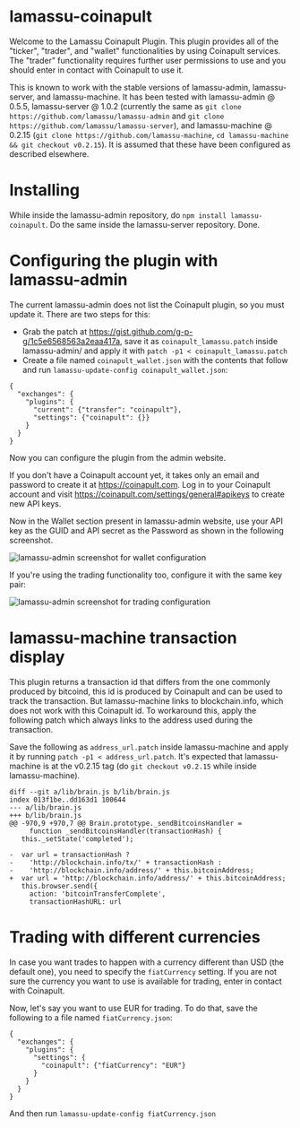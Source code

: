 lamassu-coinapult
=================

Welcome to the Lamassu Coinapult Plugin. This plugin provides all of the "ticker", "trader", and "wallet" functionalities by using Coinapult services. The "trader" functionality requires further user permissions to use and you should enter in contact with Coinapult to use it.

This is known to work with the stable versions of lamassu-admin, lamassu-server, and lamassu-machine. It has been tested with lamassu-admin @ 0.5.5, lamassu-server @ 1.0.2 (currently the same as `git clone https://github.com/lamassu/lamassu-admin` and `git clone https://github.com/lamassu/lamassu-server`), and lamassu-machine @ 0.2.15 (`git clone https://github.com/lamassu-machine`, `cd lamassu-machine && git checkout v0.2.15`). It is assumed that these have been configured as described elsewhere.


Installing
==========

While inside the lamassu-admin repository, do `npm install lamassu-coinapult`. Do the same inside the lamassu-server repository. Done.


Configuring the plugin with lamassu-admin
=========================================

The current lamassu-admin does not list the Coinapult plugin, so you must update it. There are two steps for this:

 * Grab the patch at https://gist.github.com/g-p-g/1c5e6568563a2eaa417a, save it as `coinapult_lamassu.patch` inside lamassu-admin/ and apply it with `patch -p1 < coinapult_lamassu.patch`
 * Create a file named `coinapult_wallet.json` with the contents that follow and run `lamassu-update-config coinapult_wallet.json`:

```
{
  "exchanges": {
    "plugins": {
      "current": {"transfer": "coinapult"},
      "settings": {"coinapult": {}}
    }
  }
}
```

Now you can configure the plugin from the admin website.

If you don't have a Coinapult account yet, it takes only an email and password to create it at https://coinapult.com. Log in to your Coinapult account and visit https://coinapult.com/settings/general#apikeys to create new API keys.

Now in the Wallet section present in lamassu-admin website, use your API key as the GUID and API secret as the Password as shown in the following screenshot.

![lamassu-admin screenshot for wallet configuration](http://i.imgur.com/C1Sa6Js.png "Coinapult wallet in lamassu-admin")

If you're using the trading functionality too, configure it with the same key pair:

![lamassu-admin screenshot for trading configuration](http://i.imgur.com/hvhAndj.png "Coinapult trading in lamassu-admin")


lamassu-machine transaction display
===================================

This plugin returns a transaction id that differs from the one commonly produced by bitcoind, this id is produced by Coinapult and can be used to track the transaction. But lamassu-machine links to blockchain.info, which does not work with this Coinapult id. To workaround this, apply the following patch which always links to the address used during the transaction.

Save the following as `address_url.patch` inside lamassu-machine and apply it by running `patch -p1 < address_url.patch`. It's expected that lamassu-machine is at the v0.2.15 tag (do `git checkout v0.2.15` while inside lamassu-machine).

```
diff --git a/lib/brain.js b/lib/brain.js
index 013f1be..dd163d1 100644
--- a/lib/brain.js
+++ b/lib/brain.js
@@ -970,9 +970,7 @@ Brain.prototype._sendBitcoinsHandler =
     function _sendBitcoinsHandler(transactionHash) {
   this._setState('completed');
 
-  var url = transactionHash ?
-    'http://blockchain.info/tx/' + transactionHash :
-    'http://blockchain.info/address/' + this.bitcoinAddress;
+  var url = 'http://blockchain.info/address/' + this.bitcoinAddress;
   this.browser.send({
     action: 'bitcoinTransferComplete',
     transactionHashURL: url
```


Trading with different currencies
=================================

In case you want trades to happen with a currency different than USD (the default one), you need to specify the `fiatCurrency` setting. If you are not sure the currency you want to use is available for trading, enter in contact with Coinapult.

Now, let's say you want to use EUR for trading. To do that, save the following to a file named `fiatCurrency.json`:

```
{
  "exchanges": {
    "plugins": {
      "settings": {
        "coinapult": {"fiatCurrency": "EUR"}
      }
    }
  }
}
```

And then run `lamassu-update-config fiatCurrency.json`
